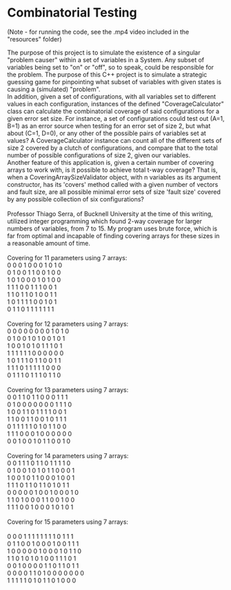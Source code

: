 # Combinatorial Testing
(Note - for running the code, see the .mp4 video included in the "resources" folder)

The purpose of this project is to simulate the existence of a singular "problem causer" within a set of variables in a System. Any subset of variables being set to "on" or "off", so to speak, could be responsible for the problem. The purpose of this C++ project is to simulate a strategic guessing game for pinpointing what subset of variables with given states is causing a (simulated) "problem".<br>
In addition, given a set of configurations, with all variables set to different values in each configuration, instances of the defined "CoverageCalculator" class can calculate the combinatorial coverage of said configurations for a given error set size. For instance, a set of configurations could test out (A=1, B=1) as an error source when testing for an error set of size 2, but what about (C=1, D=0), or any other of the possible pairs of variables set at values? A CoverageCalculator instance can count all of the different sets of size 2 covered by a clutch of configurations, and compare that to the total number of possible configurations of size 2, given our variables.<br>
Another feature of this application is, given a certain number of covering arrays to work with, is it possible to achieve total t-way coverage? That is, when a CoveringArraySizeValidator object, with n variables as its argument constructor, has its 'covers' method called with a given number of vectors and fault size, are all possible minimal error sets of size 'fault size' covered by any possible collection of six configurations?<br>
<br>
Professor Thiago Serra, of Bucknell University at the time of this writing, utilized integer programming which found 2-way coverage for larger numbers of variables, from 7 to 15. My program uses brute force, which is far from optimal and incapable of finding covering arrays for these sizes in a reasonable amount of time.<br> 
<br>
Covering for 11 parameters using 7 arrays:<br>
0 0 0 1 0 0 0 1 0 1 0 <br>
0 1 0 0 1 1 0 0 1 0 0 <br>
1 0 1 0 0 0 1 0 1 0 0 <br>
1 1 1 0 0 1 1 1 0 0 1 <br>
1 1 0 1 1 0 1 0 0 1 1 <br>
1 0 1 1 1 1 0 0 1 0 1 <br>
0 1 1 0 1 1 1 1 1 1 1 <br>
<br>
Covering for 12 parameters using 7 arrays:<br>
0 0 0 0 0 0 0 0 1 0 1 0 <br>
0 1 0 0 1 0 1 0 0 1 0 1 <br>
1 0 0 1 0 1 0 1 1 1 0 1 <br>
1 1 1 1 1 1 0 0 0 0 0 0 <br>
1 0 1 1 1 0 1 1 0 0 1 1 <br>
1 1 1 0 1 1 1 1 1 0 0 0 <br>
0 1 1 1 0 1 1 1 0 1 1 0 <br>
<br>
Covering for 13 parameters using 7 arrays:<br>
0 0 1 1 0 1 1 0 0 0 1 1 1 <br>
0 1 0 0 0 0 0 0 0 1 1 1 0 <br>
1 0 0 1 1 0 1 1 1 1 0 0 1 <br>
1 1 0 0 1 1 0 0 1 0 1 1 1 <br>
0 1 1 1 1 1 0 1 0 1 1 0 0 <br>
1 1 1 0 0 0 1 0 0 0 0 0 0 <br>
0 0 1 0 0 1 0 1 1 0 0 1 0 <br>
<br>
Covering for 14 parameters using 7 arrays:<br>
0 0 1 1 1 0 1 1 0 1 1 1 1 0 <br>
0 1 0 0 1 0 1 0 1 1 0 0 0 1 <br>
1 0 0 1 0 1 1 0 0 0 1 0 0 1 <br>
1 1 1 0 1 1 0 1 1 0 1 0 1 1 <br>
0 0 0 0 0 1 0 0 1 0 0 0 1 0 <br>
1 1 0 1 0 0 0 1 1 0 0 1 0 0 <br>
1 1 1 0 0 1 0 0 0 1 0 1 0 1 <br>
<br>
Covering for 15 parameters using 7 arrays:<br>
<br>
0 0 0 1 1 1 1 1 1 1 1 0 1 1 1 <br>
0 1 1 0 0 1 0 0 0 1 0 0 1 1 1 <br>
1 0 0 0 0 0 1 0 0 0 1 0 1 1 0 <br>
1 1 0 1 0 1 0 1 0 0 1 1 1 0 1 <br>
0 0 1 0 0 0 0 1 1 0 1 1 0 1 1 <br>
0 0 0 0 1 1 0 1 0 0 0 0 0 0 0 <br>
1 1 1 1 1 0 1 0 1 1 0 1 0 0 0 <br>
<br>
